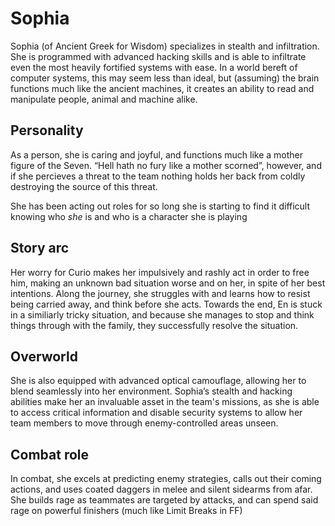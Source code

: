 # Sophia

Sophia (of Ancient Greek for Wisdom) specializes in stealth and infiltration. She is programmed with advanced hacking skills and is able to infiltrate even the most heavily fortified systems with ease. In a world bereft of computer systems, this may seem less than ideal, but (assuming) the brain functions much like the ancient machines, it creates an ability to read and manipulate people, animal and machine alike.

## Personality

As a person, she is caring and joyful, and functions much like a mother figure of the Seven. “Hell hath no fury like a mother scorned”, however, and if she percieves a threat to the team nothing holds her back from coldly destroying the source of this threat.

She has been acting out roles for so long she is starting to find it difficult knowing who _she_ is and who is a character she is playing

## Story arc

Her worry for Curio makes her impulsively and rashly act in order to free him, making an unknown bad situation worse and on her, in spite of her best intentions. Along the journey, she struggles with and learns how to resist being carried away, and think before she acts. Towards the end, En is stuck in a similiarly tricky situation, and because she manages to stop and think things through with the family, they successfully resolve the situation.

## Overworld

She is also equipped with advanced optical camouflage, allowing her to blend seamlessly into her environment. Sophia’s stealth and hacking abilities make her an invaluable asset in the team's missions, as she is able to access critical information and disable security systems to allow her team members to move through enemy-controlled areas unseen.

## Combat role

In combat, she excels at predicting enemy strategies, calls out their coming actions, and uses coated daggers in melee and silent sidearms from afar. She builds rage as teammates are targeted by attacks, and can spend said rage on powerful finishers (much like Limit Breaks in FF)
